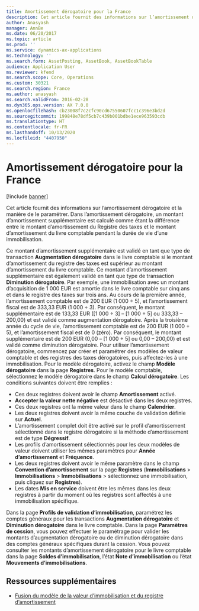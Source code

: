 ```yaml
---
title: Amortissement dérogatoire pour la France
description: Cet article fournit des informations sur l’amortissement dérogatoire et la manière de le paramétrer. Dans l’amortissement dérogatoire, un montant d’amortissement supplémentaire est calculé comme étant la différence entre le montant d’amortissement du modèle de valeur de taxe et le montant d’amortissement du modèle de valeur comptable pendant la durée de vie d’une immobilisation.
author: Anasyash
manager: AnnBe
ms.date: 06/20/2017
ms.topic: article
ms.prod: ''
ms.service: dynamics-ax-applications
ms.technology: ''
ms.search.form: AssetPosting, AssetBook, AssetBookTable
audience: Application User
ms.reviewer: kfend
ms.search.scope: Core, Operations
ms.custom: 30321
ms.search.region: France
ms.author: anasyash
ms.search.validFrom: 2016-02-28
ms.dyn365.ops.version: AX 7.0.0
ms.openlocfilehash: cb23008f7c2cfc90cd67550607fcc1c396e3bd2d
ms.sourcegitcommit: 199848e78df5cb7c439b001bdbe1ece963593cdb
ms.translationtype: HT
ms.contentlocale: fr-FR
ms.lasthandoff: 10/13/2020
ms.locfileid: "4407950"
---
```

# <a name="derogatory-depreciation-for-france"></a>Amortissement dérogatoire pour la France

[!include [banner](../includes/banner.md)]

Cet article fournit des informations sur l’amortissement dérogatoire et la manière de le paramétrer. Dans l’amortissement dérogatoire, un montant d’amortissement supplémentaire est calculé comme étant la différence entre le montant d’amortissement du Registre des taxes et le montant d’amortissement du livre comptable pendant la durée de vie d’une immobilisation.

Ce montant d’amortissement supplémentaire est validé en tant que type de transaction **Augmentation dérogatoire** dans le livre comptable si le montant d’amortissement du registre des taxes est supérieur au montant d’amortissement du livre comptable. Ce montant d’amortissement supplémentaire est également validé en tant que type de transaction **Diminution dérogatoire**. Par exemple, une immobilisation avec un montant d’acquisition de 1 000 EUR est amortie dans le livre comptable sur cinq ans et dans le registre des taxes sur trois ans. Au cours de la première année, l’amortissement comptable est de 200 EUR (1 000 ÷ 5), et l’amortissement fiscal est de 333,33 EUR (1 000 ÷ 3). Par conséquent, le montant supplémentaire est de 133,33 EUR (\[1 000 ÷ 3\] – \[1 000 ÷ 5\] ou 333,33 – 200,00) et est validé comme augmentation dérogatoire. Après la troisième année du cycle de vie, l’amortissement comptable est de 200 EUR (1 000 ÷ 5), et l’amortissement fiscal est de 0 (zéro). Par conséquent, le montant supplémentaire est de 200 EUR (0,00 – \[1 000 ÷ 5\] ou 0,00 – 200,00) et est validé comme diminution dérogatoire. Pour utiliser l’amortissement dérogatoire, commencez par créer et paramétrer des modèles de valeur comptable et des registres des taxes dérogatoires, puis affectez-les à une immobilisation. Pour le modèle dérogatoire, activez le champ **Modèle dérogatoire** dans la page **Registres**. Pour le modèle comptable, sélectionnez le modèle dérogatoire dans le champ **Calcul dérogatoire**. Les conditions suivantes doivent être remplies :

-   Ces deux registres doivent avoir le champ **Amortissement** activé.
-   **Accepter la valeur nette négative** est désactivé dans les deux registres.
-   Ces deux registres ont la même valeur dans le champ **Calendrier**.
-   Les deux registres doivent avoir la même couche de validation définie sur **Actuel**.
-   L’amortissement complet doit être activé sur le profil d’amortissement sélectionné dans le registre dérogatoire si la méthode d’amortissement est de type **Dégressif**.
-   Les profils d’amortissement sélectionnés pour les deux modèles de valeur doivent utiliser les mêmes paramètres pour **Année d’amortissement** et **Fréquence**.
-   Les deux registres doivent avoir le même paramètre dans le champ **Convention d’amortissement** sur la page **Registres** (**Immobilisations** > **Immobilisations** > **Immobilisations** > sélectionnez une immobilisation, puis cliquez sur **Registres**).
-   Les dates **Mis en service** doivent être les mêmes dans les deux registres à partir du moment où les registres sont affectés à une immobilisation spécifique.

Dans la page **Profils de validation d’immobilisation**, paramétrez les comptes généraux pour les transactions **Augmentation dérogatoire** et **Diminution dérogatoire** dans le livre comptable. Dans la page **Paramètres de cession**, vous pouvez effectuer le paramétrage pour valider les montants d’augmentation dérogatoire ou de diminution dérogatoire dans des comptes généraux spécifiques durant la cession. Vous pouvez consulter les montants d’amortissement dérogatoire pour le livre comptable dans la page **Soldes d’immobilisation**, l’état **Note d’immobilisation** ou l’état **Mouvements d’immobilisations**.


## <a name="additional-resources"></a>Ressources supplémentaires

- [Fusion du modèle de la valeur d’immobilisation et du registre d’amortissement](../fixed-assets/fixed-asset-value-model-depreciation-book-merge.md)
